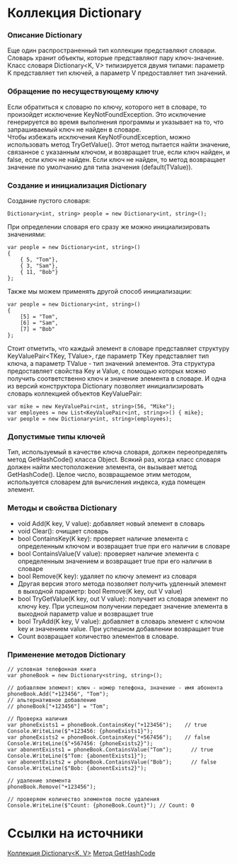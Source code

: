 # Коллекция Dictionary
### Описание Dictionary
Еще один распространенный тип коллекции представляют словари. Словарь хранит объекты, которые представляют пару ключ-значение. Класс словаря Dictionary<K, V> типизируется двумя типами: параметр K представляет тип ключей, а параметр V предоставляет тип значений.

### Обращение по несуществующему ключу
Если обратиться к словарю по ключу, которого нет в словаре, то произойдет исключение KeyNotFoundException. Это исключение генерируется во время выполнения программы и указывает на то, что запрашиваемый ключ не найден в словаре.         
Чтобы избежать исключения KeyNotFoundException, можно использовать метод TryGetValue(). Этот метод пытается найти значение, связанное с указанным ключом, и возвращает true, если ключ найден, и false, если ключ не найден. Если ключ не найден, то метод возвращает значение по умолчанию для типа значения (default(TValue)).

### Создание и инициализация Dictionary
Создание пустого словаря:

    Dictionary<int, string> people = new Dictionary<int, string>();
    

При определении словаря его сразу же можно инициализировать значениями:

    var people = new Dictionary<int, string>()
    {
        { 5, "Tom"},
        { 3, "Sam"},
        { 11, "Bob"}
    };

Также мы можем применять другой способ инициализации:

    var people = new Dictionary<int, string>()
    {
        [5] = "Tom",
        [6] = "Sam",
        [7] = "Bob"
    };  
    
Стоит отметить, что каждый элемент в словаре представляет структуру KeyValuePair<TKey, TValue>, где параметр TKey представляет тип ключа, а параметр TValue - тип значений элементов. Эта структура предоставляет свойства Key и Value, с помощью которых можно получить соответственно ключ и значение элемента в словаре. И одна из версий конструктора Dictionary позволяет инициализировать словарь коллекцией объектов KeyValuePair:

    var mike = new KeyValuePair<int, string>(56, "Mike"); 
    var employees = new List<KeyValuePair<int, string>>() { mike};
    var people = new Dictionary<int, string>(employees);
    
### Допустимые типы ключей
Тип, используемый в качестве ключа словаря, должен переопределять метод GetHashCode() класса Object. Всякий раз, когда класс словаря должен найти местоположение элемента, он вызывает метод GetHashCode(). Целое число, возвращаемое этим методом, используется словарем для вычисления индекса, куда помещен элемент.
    
### Методы и свойства Dictionary

- void Add(K key, V value): добавляет новый элемент в словарь
- void Clear(): очищает словарь
- bool ContainsKey(K key): проверяет наличие элемента с определенным ключом и возвращает true при его наличии в словаре
- bool ContainsValue(V value): проверяет наличие элемента с определенным значением и возвращает true при его наличии в словаре
- bool Remove(K key): удаляет по ключу элемент из словаря
- Другая версия этого метода позволяет получить удленный элемент в выходной параметр: bool Remove(K key, out V value)
- bool TryGetValue(K key, out V value): получает из словаря элемент по ключу key. При успешном получении передает значение элемента в выходной параметр value и возвращает true
- bool TryAdd(K key, V value): добавляет в словарь элемент с ключом key и значением value. При успешном добавлении возвращает true
- Count возвращает количество элементов в словаре.

### Применение методов Dictionary

    // условная телефонная книга
    var phoneBook = new Dictionary<string, string>();

    // добавляем элемент: ключ - номер телефона, значение - имя абонента
    phoneBook.Add("+123456", "Tom");
    // альтернативное добавление
    // phoneBook["+123456"] = "Tom";

    // Проверка наличия
    var phoneExists1 = phoneBook.ContainsKey("+123456");    // true
    Console.WriteLine($"+123456: {phoneExists1}");
    var phoneExists2 = phoneBook.ContainsKey("+567456");    // false
    Console.WriteLine($"+567456: {phoneExists2}");
    var abonentExists1 = phoneBook.ContainsValue("Tom");      // true
    Console.WriteLine($"Tom: {abonentExists1}");
    var abonentExists2 = phoneBook.ContainsValue("Bob");      // false
    Console.WriteLine($"Bob: {abonentExists2}");

    // удаление элемента
    phoneBook.Remove("+123456");

    // проверяем количество элементов после удаления
    Console.WriteLine($"Count: {phoneBook.Count}"); // Count: 0

# Ссылки на источники
[Коллекция Dictionary<K, V>](https://metanit.com/sharp/tutorial/4.9.php)
[Метод GetHashCode](https://metanit.com/sharp/tutorial/3.10.php)
